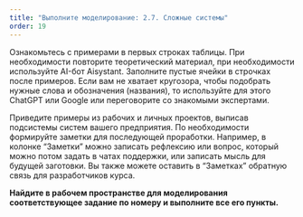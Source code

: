 ```yaml
---
title: "Выполните моделирование: 2.7. Сложные системы"
order: 19
---
```




Ознакомьтесь с примерами в первых строках таблицы. При необходимости повторите теоретический материал, при необходимости используйте AI-бот Aisystant. Заполните пустые ячейки в строчках после примеров. Если вам не хватает кругозора, чтобы подобрать нужные слова и обозначения (названия), то используйте для этого ChatGPT или Google или переговорите со знакомыми экспертами.

Приведите примеры из рабочих и личных проектов, выписав подсистемы систем вашего предприятия. По необходимости формируйте заметки для последующей проработки. Например, в колонке “Заметки” можно записать рефлексию или вопрос, который можно потом задать в чатах поддержки, или записать мысль для будущей заготовки. Вы также можете оставить в “Заметках” обратную связь для разработчиков курса.

**Найдите в рабочем пространстве для моделирования соответствующее задание по номеру и выполните все его пункты.**

